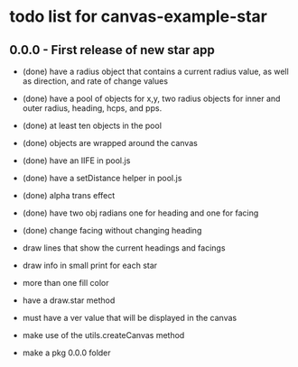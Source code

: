 # todo list for canvas-example-star

## 0.0.0 - First release of new star app
* (done) have a radius object that contains a current radius value, as well as direction, and rate of change values
* (done) have a pool of objects for x,y, two radius objects for inner and outer radius, heading, hcps, and pps.
* (done) at least ten objects in the pool
* (done) objects are wrapped around the canvas
* (done) have an IIFE in pool.js
* (done) have a setDistance helper in pool.js
* (done) alpha trans effect
* (done) have two obj radians one for heading and one for facing
* (done) change facing without changing heading
* draw lines that show the current headings and facings
* draw info in small print for each star
* more than one fill color
* have a draw.star method

* must have a ver value that will be displayed in the canvas
* make use of the utils.createCanvas method
* make a pkg 0.0.0 folder